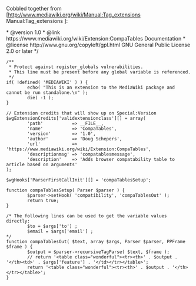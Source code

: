 Cobbled together from [http://www.mediawiki.org/wiki/Manual:Tag_extensions Manual:Tag_extensions ]:

<syntaxhighlight>
    <?php
    /**
     * CompaTables - this extension adds a browser compatability table to articles based on arguments
     *
     * To activate this extension, add the following into your LocalSettings.php file:
     * require_once('$IP/extensions/CompaTables/compatables.php');
     *
     * @ingroup Extensions
     * @author Doug Schepers <schepers@w3.org>
     * @version 1.0
     * @link https://www.mediawiki.org/wiki/Extension:CompaTables Documentation
     * @license http://www.gnu.org/copyleft/gpl.html GNU General Public License 2.0 or later
     */
     
    /**
     * Protect against register_globals vulnerabilities.
     * This line must be present before any global variable is referenced.
     */
    if( !defined( 'MEDIAWIKI' ) ) {
            echo( "This is an extension to the MediaWiki package and cannot be run standalone.\n" );
            die( -1 );
    }
     
    // Extension credits that will show up on Special:Version    
    $wgExtensionCredits['validextensionclass'][] = array(
            'path'           => __FILE__,
            'name'           => 'CompaTables',
            'version'        => '1.0',
            'author'         => 'Doug Schepers', 
            'url'            => 'https://www.mediawiki.org/wiki/Extension:CompaTables',
            'descriptionmsg' => 'compatablesmessage',
            'description'    => 'Adds browser compatability table to article based on arguments'
    );
     
    $wgHooks['ParserFirstCallInit'][] = 'compaTablesSetup';
     
    function compaTablesSetup( Parser $parser ) {
            $parser->setHook( 'compatibility', 'compaTablesOut' );
            return true;
    }

    /* The following lines can be used to get the variable values directly:
            $to = $args['to'] ;
            $email = $args['email'] ;
    */
    function compaTablesOut( $text, array $args, Parser $parser, PPFrame $frame ) {
            $output = $parser->recursiveTagParse( $text, $frame );
            // return '<table class="wonderful"><tr><th>' . $output . '</th><td>' . $args['feature'] . '</td></tr></table>';
            return '<table class="wonderful"><tr><th>' . $output . '</th></tr></table>';
    }
</syntaxhighlight>